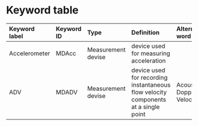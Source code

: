 # Keyword table

| Keyword label | Keyword ID | Type | Definition  | Alternative word |
|:--------------|:-----------|:-----|:------------|:-----------------|
| Accelerometer | MDAcc | Measurement devise | device used for measuring acceleration | |
| ADV | MDADV | Measurement devise | device used for recording instantaneous flow velocity components at a single point | Acoustic Doppler Velocimeter|


